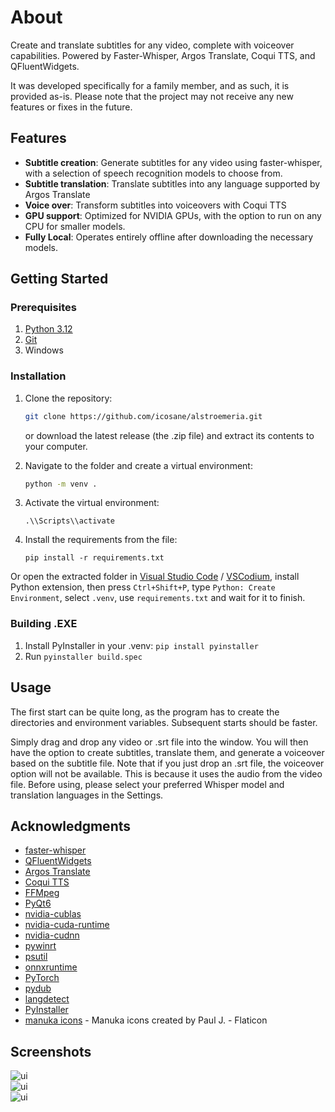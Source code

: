 # About

Create and translate subtitles for any video, complete with voiceover capabilities. Powered by Faster-Whisper, Argos Translate, Coqui TTS, and QFluentWidgets.

It was developed specifically for a family member, and as such, it is provided as-is. Please note that the project may not receive any new features or fixes in the future.

## Features

- **Subtitle creation**: Generate subtitles for any video using faster-whisper, with a selection of speech recognition models to choose from.
- **Subtitle translation**: Translate subtitles into any language supported by Argos Translate
- **Voice over**: Transform subtitles into voiceovers with Coqui TTS
- **GPU support**: Optimized for NVIDIA GPUs, with the option to run on any CPU for smaller models.
- **Fully Local**: Operates entirely offline after downloading the necessary models.


## Getting Started

### Prerequisites

1) [Python 3.12](https://www.python.org/downloads/release/python-3129/)
2) [Git](https://git-scm.com/downloads)
3) Windows

### Installation

1. Clone the repository:
   ```bash
   git clone https://github.com/icosane/alstroemeria.git
   ```
   or download the latest release (the .zip file) and extract its contents to your computer.

2. Navigate to the folder and create a virtual environment:
    ```bash
    python -m venv .
    ```
3. Activate the virtual environment:
    ```
    .\\Scripts\\activate
    ```
4. Install the requirements from the file: 
    ```
    pip install -r requirements.txt
    ```

Or open the extracted folder in [Visual Studio Code](https://code.visualstudio.com/download) / [VSCodium](https://github.com/VSCodium/vscodium/releases), install Python extension, then press ```Ctrl+Shift+P```, type ```Python: Create Environment```, select ```.venv```, use ```requirements.txt``` and wait for it to finish.

### Building .EXE
1. Install PyInstaller in your .venv:
```pip install pyinstaller```
2. Run ```pyinstaller build.spec```


## Usage

The first start can be quite long, as the program has to create the directories and environment variables. Subsequent starts should be faster.

Simply drag and drop any video or .srt file into the window.  You will then have the option to create subtitles, translate them, and generate a voiceover based on the subtitle file. Note that if you just drop an .srt file, the voiceover option will not be available. This is because it uses the audio from the video file. Before using, please select your preferred Whisper model and translation languages in the Settings.

## Acknowledgments

- [faster-whisper](https://github.com/SYSTRAN/faster-whisper)
- [QFluentWidgets](https://github.com/zhiyiYo/PyQt-Fluent-Widgets)
- [Argos Translate](https://github.com/argosopentech/argos-translate)
- [Coqui TTS](https://github.com/idiap/coqui-ai-TTS)
- [FFMpeg](https://ffmpeg.org/)
- [PyQt6](https://pypi.org/project/PyQt6/)
- [nvidia-cublas](https://pypi.org/project/nvidia-cublas-cu12/)
- [nvidia-cuda-runtime](https://pypi.org/project/nvidia-cuda-runtime-cu12/)
- [nvidia-cudnn](https://pypi.org/project/nvidia-cudnn-cu12/)
- [pywinrt](https://github.com/pywinrt/pywinrt)
- [psutil](https://github.com/giampaolo/psutil)
- [onnxruntime](https://github.com/microsoft/onnxruntime)
- [PyTorch](https://pytorch.org/)
- [pydub](https://github.com/jiaaro/pydub)
- [langdetect](https://github.com/Mimino666/langdetect)
- [PyInstaller](https://pyinstaller.org/)
- [manuka icons](https://www.flaticon.com/free-icon/myrtus_8868385) - Manuka icons created by Paul J. - Flaticon

## Screenshots
<div style="display: flex; flex-direction: column;">
    <img src="./assets/1.png" alt="ui" style="margin-right: 10px;" />
    <img src="./assets/2.png" alt="ui" style="margin-right: 10px;"/>
    <img src="./assets/3.png" alt="ui" style="margin-right: 10px;"/>
</div>